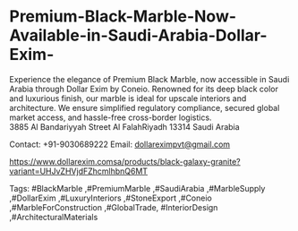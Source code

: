 # Premium-Black-Marble-Now-Available-in-Saudi-Arabia-Dollar-Exim-
 Experience the elegance of Premium Black Marble, now accessible in Saudi Arabia through Dollar Exim by Coneio. Renowned for its deep black color and luxurious finish, our marble is ideal for upscale interiors and architecture. We ensure simplified regulatory compliance, secured global market access, and hassle-free cross-border logistics.  
3885 Al Bandariyyah Street   Al FalahRiyadh 13314  Saudi Arabia 

 Contact: +91-9030689222 
  Email: dollareximpvt@gmail.com 

https://www.dollarexim.comsa/products/black-galaxy-granite?variant=UHJvZHVjdFZhcmlhbnQ6MT 

Tags: 
 #BlackMarble ,#PremiumMarble ,#SaudiArabia ,#MarbleSupply ,#DollarExim ,#LuxuryInteriors ,#StoneExport ,#Coneio ,#MarbleForConstruction ,#GlobalTrade, #InteriorDesign ,#ArchitecturalMaterials 
